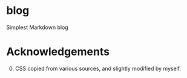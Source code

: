 # blog
Simplest Markdown blog


# Acknowledgements
0. CSS copied from various sources, and slightly modified by myself.
